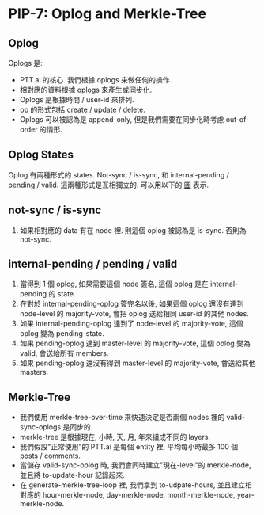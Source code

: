 PIP-7: Oplog and Merkle-Tree
==========

Oplog
-----

Oplogs 是:

* PTT.ai 的核心. 我們根據 oplogs 來做任何的操作.
* 相對應的資料根據 oplogs 來產生或同步化.
* Oplogs 是根據時間 / user-id 來排列.
* op 的形式包括 create / update / delete.
* Oplogs 可以被認為是 append-only, 但是我們需要在同步化時考慮 out-of-order 的情形.

Oplog States
-----

Oplog 有兩種形式的 states. Not-sync / is-sync, 和 internal-pending / pending / valid. 這兩種形式是互相獨立的. 可以用以下的 [圖](https://docs.google.com/presentation/d/1NZ_a3iHpeqi46qZnD1MaBe6xGxtYpJNTbUphNfLnLWk/edit#slide=id.g50b9a07dd5_0_10) 表示.

not-sync / is-sync
---
1. 如果相對應的 data 有在 node 裡. 則這個 oplog 被認為是 is-sync. 否則為 not-sync.

internal-pending / pending / valid
---
1. 當得到 1 個 oplog, 如果需要這個 node 簽名, 這個 oplog 是在 internal-pending 的 state.
2. 在對於 internal-pending-oplog 簽完名以後, 如果這個 oplog 還沒有達到 node-level 的 majority-vote, 會把 oplog 送給相同 user-id 的其他 nodes.
3. 如果 internal-pending-oplog 達到了 node-level 的 majority-vote, 這個 oplog 變為 pending-state.
4. 如果 pending-oplog 達到 master-level 的 majority-vote, 這個 oplog 變為 valid, 會送給所有 members.
5. 如果 pending-oplog 還沒有得到 master-level 的 majority-vote, 會送給其他 masters.

Merkle-Tree
-----

* 我們使用 merkle-tree-over-time 來快速決定是否兩個 nodes 裡的 valid-sync-oplogs 是同步的.
* merkle-tree 是根據現在, 小時, 天, 月, 年來組成不同的 layers.
* 我們假設"正常使用"的 PTT.ai 是每個 entity 裡, 平均每小時最多 100 個 posts / comments.
* 當儲存 valid-sync-oplog 時, 我們會同時建立"現在-level"的 merkle-node, 並且將 to-update-hour 記錄起來.
* 在 generate-merkle-tree-loop 裡, 我們拿到 to-udpate-hours, 並且建立相對應的 hour-merkle-node, day-merkle-node, month-merkle-node, year-merkle-node.
